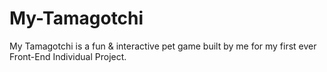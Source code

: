 # My-Tamagotchi
My Tamagotchi is a fun &amp; interactive pet game built by me for my first ever Front-End Individual Project. 
